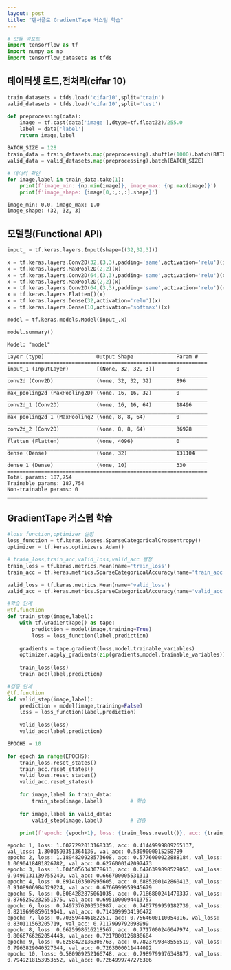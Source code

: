 ```yaml
---
layout: post
title: "텐서플로 GradientTape 커스텀 학습"
---
```




```python
# 모듈 임포트
import tensorflow as tf
import numpy as np
import tensorflow_datasets as tfds
```

## 데이터셋 로드,전처리(cifar 10)


```python
train_datasets = tfds.load('cifar10',split='train')
valid_datasets = tfds.load('cifar10',split='test')

def preprocessing(data):
    image = tf.cast(data['image'],dtype=tf.float32)/255.0
    label = data['label']
    return image,label

BATCH_SIZE = 128
train_data = train_datasets.map(preprocessing).shuffle(1000).batch(BATCH_SIZE)
valid_data = valid_datasets.map(preprocessing).batch(BATCH_SIZE)
```


```python
# 데이터 확인
for image,label in train_data.take(1):
    print(f'image_min: {np.min(image)}, image_max: {np.max(image)}')
    print(f'image_shape: {image[0,:,:,:].shape}')
```

    image_min: 0.0, image_max: 1.0
    image_shape: (32, 32, 3)


## 모델링(Functional API)


```python
input_ = tf.keras.layers.Input(shape=((32,32,3)))

x = tf.keras.layers.Conv2D(32,(3,3),padding='same',activation='relu')(input_)
x = tf.keras.layers.MaxPool2D(2,2)(x)
x = tf.keras.layers.Conv2D(64,(3,3),padding='same',activation='relu')(x)
x = tf.keras.layers.MaxPool2D(2,2)(x)
x = tf.keras.layers.Conv2D(64,(3,3),padding='same',activation='relu')(x)
x = tf.keras.layers.Flatten()(x)
x = tf.keras.layers.Dense(32,activation='relu')(x)
x = tf.keras.layers.Dense(10,activation='softmax')(x)

model = tf.keras.models.Model(input_,x)
```


```python
model.summary()
```

    Model: "model"
    _________________________________________________________________
    Layer (type)                 Output Shape              Param #   
    =================================================================
    input_1 (InputLayer)         [(None, 32, 32, 3)]       0         
    _________________________________________________________________
    conv2d (Conv2D)              (None, 32, 32, 32)        896       
    _________________________________________________________________
    max_pooling2d (MaxPooling2D) (None, 16, 16, 32)        0         
    _________________________________________________________________
    conv2d_1 (Conv2D)            (None, 16, 16, 64)        18496     
    _________________________________________________________________
    max_pooling2d_1 (MaxPooling2 (None, 8, 8, 64)          0         
    _________________________________________________________________
    conv2d_2 (Conv2D)            (None, 8, 8, 64)          36928     
    _________________________________________________________________
    flatten (Flatten)            (None, 4096)              0         
    _________________________________________________________________
    dense (Dense)                (None, 32)                131104    
    _________________________________________________________________
    dense_1 (Dense)              (None, 10)                330       
    =================================================================
    Total params: 187,754
    Trainable params: 187,754
    Non-trainable params: 0
    _________________________________________________________________


## GradientTape 커스텀 학습


```python
#loss function,optimizer 설정
loss_function = tf.keras.losses.SparseCategoricalCrossentropy()
optimizer = tf.keras.optimizers.Adam()
```


```python
# train_loss,train_acc,valid_loss,valid_acc 설정
train_loss = tf.keras.metrics.Mean(name='train_loss')
train_acc = tf.keras.metrics.SparseCategoricalAccuracy(name='train_acc')

valid_loss = tf.keras.metrics.Mean(name='valid_loss')
valid_acc = tf.keras.metrics.SparseCategoricalAccuracy(name='valid_acc')
```


```python
#학습 단계
@tf.function
def train_step(image,label):
    with tf.GradientTape() as tape:
        prediction = model(image,training=True)
        loss = loss_function(label,prediction)
    
    gradients = tape.gradient(loss,model.trainable_variables)
    optimizer.apply_gradients(zip(gradients,model.trainable_variables))
    
    train_loss(loss)
    train_acc(label,prediction)
```


```python
#검증 단계
@tf.function
def valid_step(image,label):
    prediction = model(image,training=False)
    loss = loss_function(label,prediction)
    
    valid_loss(loss)
    valid_acc(label,prediction)
```


```python
EPOCHS = 10

for epoch in range(EPOCHS):
    train_loss.reset_states()
    train_acc.reset_states()
    valid_loss.reset_states()
    valid_acc.reset_states()
    
    for image,label in train_data:
        train_step(image,label)			# 학습
        
    for image,label in valid_data:
        valid_step(image,label)			# 검증
        
    print(f'epoch: {epoch+1}, loss: {train_loss.result()}, acc: {train_acc.result()}, val_loss: {valid_loss.result()}, val_acc: {valid_acc.result()}')
```

    epoch: 1, loss: 1.6027292013168335, acc: 0.41449999809265137, val_loss: 1.3001593351364136, val_acc: 0.5309000015258789
    epoch: 2, loss: 1.1894820928573608, acc: 0.5776000022888184, val_loss: 1.0690418481826782, val_acc: 0.6276000142097473
    epoch: 3, loss: 1.0045056343078613, acc: 0.6476399898529053, val_loss: 0.9490131139755249, val_acc: 0.666700005531311
    epoch: 4, loss: 0.8914103507995605, acc: 0.6885200142860413, val_loss: 0.9108906984329224, val_acc: 0.6766999959945679
    epoch: 5, loss: 0.8084282875061035, acc: 0.7186800241470337, val_loss: 0.8765252232551575, val_acc: 0.6951000094413757
    epoch: 6, loss: 0.7497376203536987, acc: 0.7407799959182739, val_loss: 0.8219699859619141, val_acc: 0.7143999934196472
    epoch: 7, loss: 0.703594446182251, acc: 0.7564600110054016, val_loss: 0.830111563205719, val_acc: 0.7117999792098999
    epoch: 8, loss: 0.6625998616218567, acc: 0.7717000246047974, val_loss: 0.8066766262054443, val_acc: 0.7217000126838684
    epoch: 9, loss: 0.6258422136306763, acc: 0.7823799848556519, val_loss: 0.7963829040527344, val_acc: 0.7263000011444092
    epoch: 10, loss: 0.580909252166748, acc: 0.7989799976348877, val_loss: 0.7949218153953552, val_acc: 0.7264999747276306

